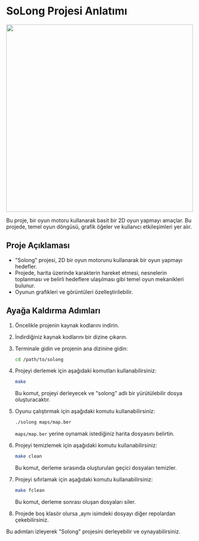 # SoLong Projesi Anlatımı

<img src="https://github.com/bkarlida/Cub3d/blob/master/Screenshot 2023-11-14 at 03.02.02.png" width="500">


Bu proje, bir oyun motoru kullanarak basit bir 2D oyun yapmayı amaçlar. Bu projede, temel oyun döngüsü, grafik öğeler ve kullanıcı etkileşimleri yer alır.

## Proje Açıklaması

- "Solong" projesi, 2D bir oyun motorunu kullanarak bir oyun yapmayı hedefler.
- Projede, harita üzerinde karakterin hareket etmesi, nesnelerin toplanması ve belirli hedeflere ulaşılması gibi temel oyun mekanikleri bulunur.
- Oyunun grafikleri ve görüntüleri özelleştirilebilir.

## Ayağa Kaldırma Adımları

1. Öncelikle projenin kaynak kodlarını indirin.

2. İndirdiğiniz kaynak kodlarını bir dizine çıkarın.

3. Terminale gidin ve projenin ana dizinine gidin:

    ```bash
    cd /path/to/solong
    ```

4. Projeyi derlemek için aşağıdaki komutları kullanabilirsiniz:

    ```bash
    make
    ```

    Bu komut, projeyi derleyecek ve "solong" adlı bir yürütülebilir dosya oluşturacaktır.

5. Oyunu çalıştırmak için aşağıdaki komutu kullanabilirsiniz:

    ```bash
    ./solong maps/map.ber
    ```

    `maps/map.ber` yerine oynamak istediğiniz harita dosyasını belirtin.

6. Projeyi temizlemek için aşağıdaki komutu kullanabilirsiniz:

    ```bash
    make clean
    ```

    Bu komut, derleme sırasında oluşturulan geçici dosyaları temizler.

7. Projeyi sıfırlamak için aşağıdaki komutu kullanabilirsiniz:

    ```bash
    make fclean
    ```

    Bu komut, derleme sonrası oluşan dosyaları siler.
   
9. Projede boş klasör olursa ,aynı isimdeki dosyayı diğer repolardan çekebilirsiniz.

Bu adımları izleyerek "Solong" projesini derleyebilir ve oynayabilirsiniz.
